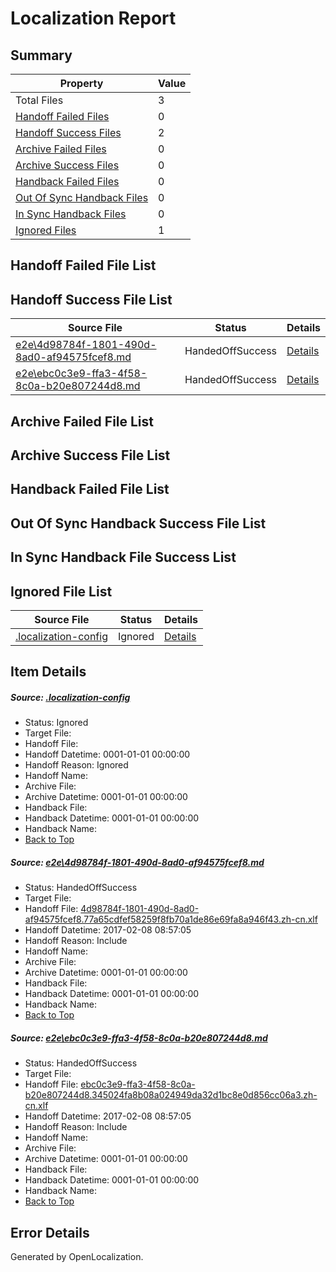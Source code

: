 # <a name='report-top'></a> Localization Report

## Summary
 Property | Value 
 -------- | ----- 
 Total Files | 3
[ Handoff Failed Files ](#handoff-failed-list)| 0
[ Handoff Success Files ](#handoff-success-list)| 2
[ Archive Failed Files ](#archive-failed-list)| 0
[ Archive Success Files ](#archive-success-list)| 0
[ Handback Failed Files ](#handback-failed-list)| 0
[ Out Of Sync Handback Files ](#outofsync-handback-success-list)| 0
[ In Sync Handback Files ](#insync-handback-success-list)| 0
[ Ignored Files ](#ignored-list)| 1

## <a name='handoff-failed-list'></a> Handoff Failed File List

## <a name='handoff-success-list'></a> Handoff Success File List
 Source File | Status | Details 
 ----------- | ------ | ------- 
 [e2e\4d98784f-1801-490d-8ad0-af94575fcef8.md](https://github.com/OpenLocalizationTestOrg/ol-test0/blob/c1381abb7b9e8e8ca182e756beeaaa84a717be06/e2e/4d98784f-1801-490d-8ad0-af94575fcef8.md) | HandedOffSuccess | [Details](#3ca455c8b2e2f03544c009c4cc203037f15ef4071)
 [e2e\ebc0c3e9-ffa3-4f58-8c0a-b20e807244d8.md](https://github.com/OpenLocalizationTestOrg/ol-test0/blob/c1381abb7b9e8e8ca182e756beeaaa84a717be06/e2e/ebc0c3e9-ffa3-4f58-8c0a-b20e807244d8.md) | HandedOffSuccess | [Details](#63c897e4c37300ff21ae5256b34ad1e5b9faff072)

## <a name='archive-failed-list'></a> Archive Failed File List

## <a name='archive-success-list'></a> Archive Success File List

## <a name='handback-failed-list'></a> Handback Failed File List

## <a name='outofsync-handback-success-list'></a> Out Of Sync Handback Success File List

## <a name='insync-handback-success-list'></a> In Sync Handback File Success List

## <a name='ignored-list'></a> Ignored File List
 Source File | Status | Details 
 ----------- | ------ | ------- 
 [.localization-config](https://github.com/OpenLocalizationTestOrg/ol-test0/blob/c1381abb7b9e8e8ca182e756beeaaa84a717be06/.localization-config) | Ignored | [Details](#cb0632cf59c1387fc1742bfb9fa3c47f87e2e5c90)

## Item Details
##### <a name='cb0632cf59c1387fc1742bfb9fa3c47f87e2e5c90'></a> Source: [.localization-config](https://github.com/OpenLocalizationTestOrg/ol-test0/blob/c1381abb7b9e8e8ca182e756beeaaa84a717be06/.localization-config)
* Status: Ignored
* Target File: 
* Handoff File: 
* Handoff Datetime: 0001-01-01 00:00:00
* Handoff Reason: Ignored
* Handoff Name: 
* Archive File: 
* Archive Datetime: 0001-01-01 00:00:00
* Handback File: 
* Handback Datetime: 0001-01-01 00:00:00
* Handback Name: 
* [Back to Top](#report-top)

##### <a name='3ca455c8b2e2f03544c009c4cc203037f15ef4071'></a> Source: [e2e\4d98784f-1801-490d-8ad0-af94575fcef8.md](https://github.com/OpenLocalizationTestOrg/ol-test0/blob/c1381abb7b9e8e8ca182e756beeaaa84a717be06/e2e/4d98784f-1801-490d-8ad0-af94575fcef8.md)
* Status: HandedOffSuccess
* Target File: 
* Handoff File: [4d98784f-1801-490d-8ad0-af94575fcef8.77a65cdfef58259f8fb70a1de86e69fa8a946f43.zh-cn.xlf](https://github.com/OpenLocalizationTestOrg/ol-test0-handoff/blob/3275865a1e61e6f6a05b5a64c241c81ab9ceb054/ol-handoff/OpenLocalizationTestOrg/ol-test0-zhcn/shujia/ht/4d98784f-1801-490d-8ad0-af94575fcef8.77a65cdfef58259f8fb70a1de86e69fa8a946f43.zh-cn.xlf)
* Handoff Datetime: 2017-02-08 08:57:05
* Handoff Reason: Include
* Handoff Name: 
* Archive File: 
* Archive Datetime: 0001-01-01 00:00:00
* Handback File: 
* Handback Datetime: 0001-01-01 00:00:00
* Handback Name: 
* [Back to Top](#report-top)

##### <a name='63c897e4c37300ff21ae5256b34ad1e5b9faff072'></a> Source: [e2e\ebc0c3e9-ffa3-4f58-8c0a-b20e807244d8.md](https://github.com/OpenLocalizationTestOrg/ol-test0/blob/c1381abb7b9e8e8ca182e756beeaaa84a717be06/e2e/ebc0c3e9-ffa3-4f58-8c0a-b20e807244d8.md)
* Status: HandedOffSuccess
* Target File: 
* Handoff File: [ebc0c3e9-ffa3-4f58-8c0a-b20e807244d8.345024fa8b08a024949da32d1bc8e0d856cc06a3.zh-cn.xlf](https://github.com/OpenLocalizationTestOrg/ol-test0-handoff/blob/3275865a1e61e6f6a05b5a64c241c81ab9ceb054/ol-handoff/OpenLocalizationTestOrg/ol-test0-zhcn/shujia/ht/ebc0c3e9-ffa3-4f58-8c0a-b20e807244d8.345024fa8b08a024949da32d1bc8e0d856cc06a3.zh-cn.xlf)
* Handoff Datetime: 2017-02-08 08:57:05
* Handoff Reason: Include
* Handoff Name: 
* Archive File: 
* Archive Datetime: 0001-01-01 00:00:00
* Handback File: 
* Handback Datetime: 0001-01-01 00:00:00
* Handback Name: 
* [Back to Top](#report-top)


## Error Details

Generated by OpenLocalization.
